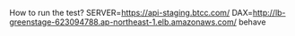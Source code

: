 How to run the test?
SERVER=https://api-staging.btcc.com/  DAX=http://lb-greenstage-623094788.ap-northeast-1.elb.amazonaws.com/ behave